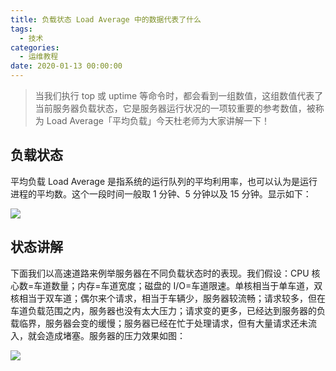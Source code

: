 ```yaml
---
title: 负载状态 Load Average 中的数据代表了什么
tags:
  - 技术
categories:
  - 运维教程
date: 2020-01-13 00:00:00
---
```


> 当我们执行 top 或 uptime 等命令时，都会看到一组数值，这组数值代表了当前服务器负载状态，它是服务器运行状况的一项较重要的参考数值，被称为 Load Average「平均负载」今天杜老师为大家讲解一下！

<!-- more -->

## 负载状态

平均负载 Load Average 是指系统的运行队列的平均利用率，也可以认为是运行进程的平均数。这个一段时间一般取 1 分钟、5 分钟以及 15 分钟。显示如下：

![](https://cdn.dusays.com/2020/01/180-1.jpg)

## 状态讲解

下面我们以高速道路来例举服务器在不同负载状态时的表现。我们假设：CPU 核心数=车道数量；内存=车道宽度；磁盘的 I/O=车道限速。单核相当于单车道，双核相当于双车道；偶尔来个请求，相当于车辆少，服务器较流畅；请求较多，但在车道负载范围之内，服务器也没有太大压力；请求变的更多，已经达到服务器的负载临界，服务器会变的缓慢；服务器已经在忙于处理请求，但有大量请求还未流入，就会造成堵塞。服务器的压力效果如图：

![](https://cdn.dusays.com/2020/01/180-2.jpg)